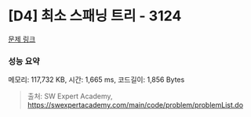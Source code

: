 # [D4] 최소 스패닝 트리 - 3124 

[문제 링크](https://swexpertacademy.com/main/code/problem/problemDetail.do?contestProbId=AV_mSnmKUckDFAWb) 

### 성능 요약

메모리: 117,732 KB, 시간: 1,665 ms, 코드길이: 1,856 Bytes



> 출처: SW Expert Academy, https://swexpertacademy.com/main/code/problem/problemList.do